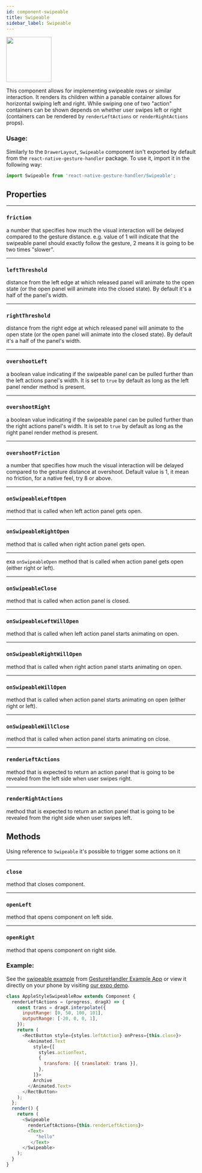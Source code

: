 ```yaml
---
id: component-swipeable
title: Swipeable
sidebar_label: Swipeable
---
```


<img src="assets/sampleswipeable.gif" height="120" />

This component allows for implementing swipeable rows or similar interaction. It renders its children within a panable container allows for horizontal swiping left and right. While swiping one of two "action" containers can be shown depends on whether user swipes left or right (containers can be rendered by `renderLeftActions` or `renderRightActions` props).

### Usage:

Similarly to the `DrawerLayout`, `Swipeable` component isn't exported by default from the `react-native-gesture-handler` package. To use it, import it in the following way:
```js
import Swipeable from 'react-native-gesture-handler/Swipeable';
```

## Properties

---
### `friction`
 a number that specifies how much the visual interaction will be delayed compared to the gesture distance. e.g. value of 1 will indicate that the swipeable panel should exactly follow the gesture, 2 means it is going to be two times "slower".

---
### `leftThreshold`
distance from the left edge at which released panel will animate to the open state (or the open panel will animate into the closed state). By default it's a half of the panel's width.

---
### `rightThreshold`
distance from the right edge at which released panel will animate to the open state (or the open panel will animate into the closed state). By default it's a half of the panel's width.

---
### `overshootLeft`
a boolean value indicating if the swipeable panel can be pulled further than the left actions panel's width. It is set to `true` by default as long as the left panel render method is present.

---
### `overshootRight`
a boolean value indicating if the swipeable panel can be pulled further than the right actions panel's width. It is set to `true` by default as long as the right panel render method is present.

---
### `overshootFriction`
a number that specifies how much the visual interaction will be delayed compared to the gesture distance at overshoot. Default value is 1, it mean no friction, for a native feel, try 8 or above.

---
### `onSwipeableLeftOpen`
method that is called when left action panel gets open.

---
### `onSwipeableRightOpen`
method that is called when right action panel gets open.

---
exa `onSwipeableOpen`
method that is called when action panel gets open (either right or left).

---
### `onSwipeableClose`
method that is called when action panel is closed.

---
### `onSwipeableLeftWillOpen`
method that is called when left action panel starts animating on open.

---
### `onSwipeableRightWillOpen`
method that is called when right action panel starts animating on open.

---
### `onSwipeableWillOpen`
method that is called when action panel starts animating on open (either right or left).

---
### `onSwipeableWillClose`
method that is called when action panel starts animating on close.

---
### `renderLeftActions`
method that is expected to return an action panel that is going to be revealed from the left side when user swipes right.

---
### `renderRightActions`
method that is expected to return an action panel that is going to be revealed from the right side when user swipes left.

## Methods
Using reference to `Swipeable` it's possible to trigger some actions on it

---
### `close`
method that closes component.

---
### `openLeft`
method that opens component on left side.

---
### `openRight`
method that opens component on right side.


### Example:

See the [swipeable example](https://github.com/kmagiera/react-native-gesture-handler/blob/master/Example/swipeable/index.js) from [GestureHandler Example App](example.md) or view it directly on your phone by visiting [our expo demo](https://exp.host/@osdnk/gesturehandlerexample).
```js
class AppleStyleSwipeableRow extends Component {
  renderLeftActions = (progress, dragX) => {
    const trans = dragX.interpolate({
      inputRange: [0, 50, 100, 101],
      outputRange: [-20, 0, 0, 1],
    });
    return (
      <RectButton style={styles.leftAction} onPress={this.close}>
        <Animated.Text
          style={[
            styles.actionText,
            {
              transform: [{ translateX: trans }],
            },
          ]}>
          Archive
        </Animated.Text>
      </RectButton>
    );
  };
  render() {
    return (
      <Swipeable
        renderLeftActions={this.renderLeftActions}>
        <Text>
           "hello"
         </Text>
      </Swipeable>
    );
  }
}
```
